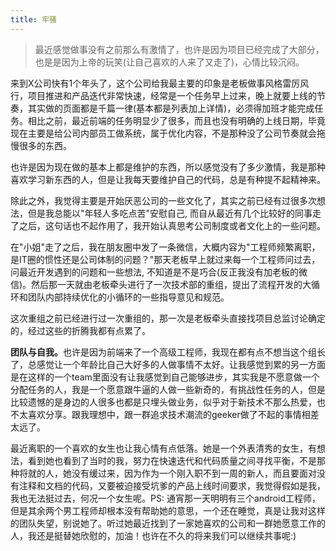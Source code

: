```yaml
---
title: 牢骚
---
```

> 最近感觉做事没有之前那么有激情了，也许是因为项目已经完成了大部分，也是是因为上帝的玩笑(让自己喜欢的人来了又走了)，心情比较沉闷。
  
  来到X公司快有1个年头了，这个公司给我最主要的印象是老板做事风格雷厉风行，项目推进和产品迭代非常快速，经常是一个任务早上过来，晚上就要上线的节奏，其实做的页面都是千篇一律(基本都是列表加上详情)，必须得加班才能完成任务。相比之前，最近前端的任务明显少了很多，而且也没有明确的上线日期，毕竟现在主要是给公司内部员工做系统，属于优化内容，不是那种没了公司节奏就会拖慢很多的东西。

也许是因为现在做的基本上都是维护的东西，所以感觉没有了多少激情，我是那种喜欢学习新东西的人，但是让我每天要维护自己的代码，总是有种提不起精神来。

除此之外，我觉得主要是开始厌恶公司的一些文化了，其实之前已经有过很多次想法，但是我总能以"年轻人多吃点苦"安慰自己, 而自从最近有几个比较好的同事走了之后，这句话也不起作用了，我开始认真思考公司制度或者文化上的一些问题。

在"小姐"走了之后，我在朋友圈中发了一条微信，大概内容为"工程师频繁离职，是IT圈的惯性还是公司体制的问题？"那天老板早上就过来每一个工程师问过去，问最近开发遇到的问题和一些想法, 不知道是不是巧合(反正我没有加老板的微信)。然后那一天就由老板牵头进行了一次技术部的重组，提出了流程开发的大循环和团队内部持续优化的小循环的一些指导意见和规范。

这次重组之前已经进行过一次重组的，那一次是老板牵头直接找项目总监讨论确定的，经过这些的折腾我都有点累了。

<strong>团队与自我。</strong>也许是因为前端来了一个高级工程师，我现在都有点不想当这个组长了，总感觉让一个年龄比自己大好多的人做事情不太好。让我感觉到累的另一方面是在这样的一个team里面没有让我感觉到自己能够进步，其实我是不愿意做一个分配任务的人，我是一个愿意跟牛逼的人做一些新奇的，有挑战性任务的人，但是比较遗憾的是身边的人很多也都是只埋头做业务，似乎对于新技术不那么热爱，也不太喜欢分享。跟我理想中，跟一群追求技术潮流的geeker做了不起的事情相差太远了。

最近离职的一个喜欢的女生也让我心情有点低落。她是一个外表清秀的女生，有想法，看到她也看到了当时的我，努力在快速迭代和代码质量之间寻找平衡，不是那种将就的人，她没有缓过来，因为作为一个刚入职不到一周的新人，而且要面对没有注释和文档的代码，又要被迫接受坑爹的产品上线时间要求，我觉得假如是我，我也无法挺过去，何况一个女生呢。PS: 通宵那一天明明有三个android工程师，但是其余两个男工程师却根本没有帮助她的意思，一个还在睡觉，真是让我对这样的团队失望，别说她了。听过她最近找到了一家她喜欢的公司和一群她愿意工作的人，我还是挺替她欣慰的，加油！也许在不久的将来我们可以继续共事呢:)

